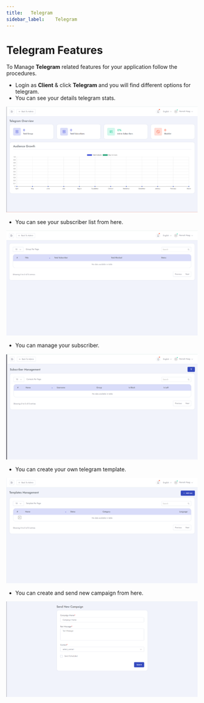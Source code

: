 ```yaml
---
title:   Telegram 
sidebar_label:    Telegram
---
```


# Telegram Features
To Manage **Telegram** related features for your application follow the procedures.


- Login as **Client** &  click **Telegram** and you will find different options for telegram.
- You can see your details telegram stats.

![SaleBot](../assets/screenshots/telegram1.png)

- You can see your subscriber list from here.

![SaleBot](../assets/screenshots/telegram2.png)

- You can manage your subscriber.

![SaleBot](../assets/screenshots/telegram3.png)

- You can create your own telegram template.

![SaleBot](../assets/screenshots/telegram4.png)

- You can create and send new campaign from here.

![SaleBot](../assets/screenshots/telegram5.png)







